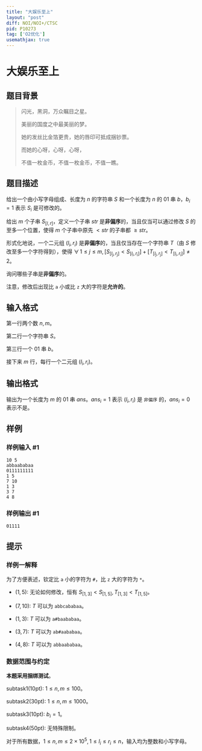 ```yaml
---
title: "大娱乐至上"
layout: "post"
diff: NOI/NOI+/CTSC
pid: P10273
tag: ['O2优化']
usemathjax: true
---
```


# 大娱乐至上
## 题目背景

> 闪光，黑洞，万众瞩目之星。
>
> 美丽的国度之中最美丽的梦。
>
> 她的发丝比金箔更贵，她的唇印可抵成捆钞票。
>
> 而她的心呀，心呀，心呀，
>
> 不值一枚金币，不值一枚金币，不值一瞧。
## 题目描述

给出一个由小写字母组成、长度为 $n$ 的字符串 $S$ 和一个长度为 $n$ 的 $01$ 串 $b$，$b_i=1$ 表示 $S_i$ 是可修改的。

给出 $m$ 个子串 $S_{[l,r]}$，定义一个子串 $str$ 是**非偏序**的，当且仅当可以通过修改 $S$ 的至多一个位置，使得 $m$ 个子串中原先 $<str$ 的子串都 $\ge str$。

形式化地说，一个二元组 $(l_i,r_i)$ 是**非偏序**的，当且仅当存在一个字符串 $T$（由 $S$ 修改至多一个字符得到），使得 $\forall\,1 \le j \le m,[S_{[l_j,r_j]}<S_{[l_i,r_i]}]+[T_{[l_j,r_j]}<T_{[l_i,r_i]}]\not=2$。

询问哪些子串是**非偏序**的。

注意，修改后出现比 `a` 小或比 `z` 大的字符是**允许的**。


## 输入格式

第一行两个数 $n,m$。

第二行一个字符串 $S$。

第三行一个 $01$ 串 $b$。

接下来 $m$ 行，每行一个二元组 $(l_i,r_i)$。
## 输出格式

输出为一个长度为 $m$ 的 $01$ 串 $ans$。$ans_i=1$ 表示 $(l_i,r_i)$ 是 `非偏序` 的，$ans_i=0$ 表示不是。
## 样例

### 样例输入 #1
```
10 5
abbaababaa
0111111111
1 5
7 10
1 3
3 7
4 8
```
### 样例输出 #1
```
01111
```
## 提示

### 样例一解释

为了方便表述，钦定比 `a` 小的字符为 `#`，比 `z` 大的字符为 `*`。

- $(1,5):$ 无论如何修改，恒有 $S_{[1,3]}<S_{[1,5]},T_{[1,3]}<T_{[1,5]}$。

- $(7,10):$ $T$ 可以为 `abbcababaa`。

- $(1,3):$ $T$ 可以为 `a#baababaa`。

- $(3,7):$ $T$ 可以为 `ab#aababaa`。

- $(4,8):$ $T$ 可以为 `abbaababaa`。

### 数据范围与约定
 
**本题采用捆绑测试**。

$\text{subtask1(10pt):}$ $1 \le n,m \le 100$。

$\text{subtask2(30pt):}$ $1 \le n,m \le 1000$。

$\text{subtask3(10pt):}$ $b_i=1$。

$\text{subtask4(50pt):}$ 无特殊限制。

对于所有数据，$1\le n,m \le 2\times 10^5,1 \le l_i \le r_i \le n$，输入均为整数和小写字母。

